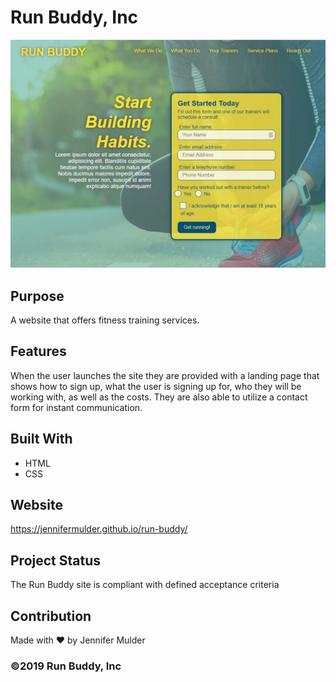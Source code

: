 # Run Buddy, Inc

![](assets/images/run-buddy.jpg)

## Purpose
A website that offers fitness training services. 

## Features
When the user launches the site they are provided with a landing page that shows how to sign up, what the user is signing up for, who they will be working with, as well as the costs. They are also able to utilize a contact form for instant communication.

## Built With
* HTML
* CSS

## Website
https://jennifermulder.github.io/run-buddy/

## Project Status
The Run Buddy site is compliant with defined acceptance criteria

## Contribution
Made with ❤️ by Jennifer Mulder

### ©️2019 Run Buddy, Inc 
